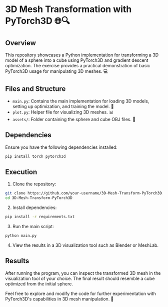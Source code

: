# 3D Mesh Transformation with PyTorch3D 🌐🔍

## Overview

This repository showcases a Python implementation for transforming a 3D model of a sphere into a cube using PyTorch3D and gradient descent optimization. The exercise provides a practical demonstration of basic PyTorch3D usage for manipulating 3D meshes. 💻

## Files and Structure

- `main.py`: Contains the main implementation for loading 3D models, setting up optimization, and training the model. 📄
- `plot.py`: Helper file for visualizing 3D meshes. 📊
- `assets/`: Folder containing the sphere and cube OBJ files. 📁

## Dependencies

Ensure you have the following dependencies installed:

```bash
pip install torch pytorch3d
```

## Execution

1. Clone the repository:

```bash
git clone https://github.com/your-username/3D-Mesh-Transform-PyTorch3D.git
cd 3D-Mesh-Transform-PyTorch3D
```

2. Install dependencies:

```bash
pip install -r requirements.txt
```

3. Run the main script:

```bash
python main.py
```

4. View the results in a 3D visualization tool such as Blender or MeshLab.

## Results

After running the program, you can inspect the transformed 3D mesh in the visualization tool of your choice. The final result should resemble a cube optimized from the initial sphere.

Feel free to explore and modify the code for further experimentation with PyTorch3D's capabilities in 3D mesh manipulation. 🚀